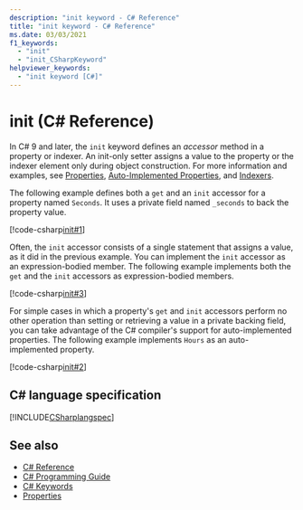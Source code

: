 ```yaml
---
description: "init keyword - C# Reference"
title: "init keyword - C# Reference"
ms.date: 03/03/2021
f1_keywords: 
  - "init"
  - "init_CSharpKeyword"
helpviewer_keywords: 
  - "init keyword [C#]"
---
```

# init (C# Reference)

In C# 9 and later, the `init` keyword defines an *accessor* method in a property or indexer. An init-only setter assigns a value to the property or the indexer element only during object construction. For more information and examples, see [Properties](../../programming-guide/classes-and-structs/properties.md), [Auto-Implemented Properties](../../programming-guide/classes-and-structs/auto-implemented-properties.md), and [Indexers](../../programming-guide/indexers/index.md).

The following example defines both a `get` and an `init` accessor for a property named `Seconds`. It uses a private field named `_seconds` to back the property value.

[!code-csharp[init#1](snippets/InitExample1.cs)]

Often, the `init` accessor consists of a single statement that assigns a value, as it did in the previous example. You can implement the `init` accessor as an expression-bodied member. The following example implements both the `get` and the `init` accessors as expression-bodied members.

[!code-csharp[init#3](snippets/InitExample3.cs)]
  
For simple cases in which a property's `get` and `init` accessors perform no other operation than setting or retrieving a value in a private backing field, you can take advantage of the C# compiler's support for auto-implemented properties. The following example implements `Hours` as an auto-implemented property.

[!code-csharp[init#2](snippets/InitExample2.cs)]
  
## C# language specification

[!INCLUDE[CSharplangspec](~/includes/csharplangspec-md.md)]

## See also

- [C# Reference](../index.yml)
- [C# Programming Guide](../../programming-guide/index.md)
- [C# Keywords](index.md)
- [Properties](../../programming-guide/classes-and-structs/properties.md)
